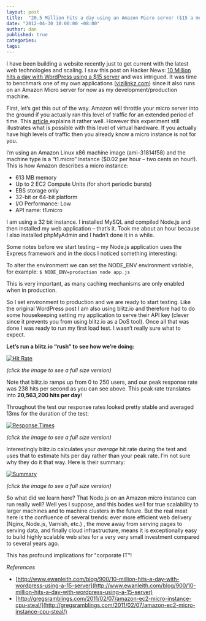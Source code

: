 ```yaml
---
layout: post
title:  "20.5 Million hits a day using an Amazon Micro server ($15 a month) and Node.js"
date: "2012-04-30 10:00:00 −08:00"
author: dan
published: true
categories:
tags:
---
```


I have been building a website recently just to get current with the latest web technologies and scaling.  I  saw this post on Hacker News: [10 Million hits a day with WordPress using a $15 server](http://www.ewanleith.com/blog/900/10-million-hits-a-day-with-wordpress-using-a-15-server "10 Million hits a day with WordPress using a $15 server") and was intrigued.  It was time to benchmark one of my own applications ([vizilinkz.com](http://www.vizilinkz.com/ "ViziLinkz")) since it also runs on an Amazon Micro server for now as my development/production machine.
<!-- more -->

First, let’s get this out of the way. Amazon will throttle your micro server into the ground if you actually ran this level of traffic for an extended period of time. This [article ](http://gregsramblings.com/2011/02/07/amazon-ec2-micro-instance-cpu-steal/)explains it rather well. However this experiment still illustrates what is possible with this level of virtual hardware. If you actually have high levels of traffic then you already know a micro instance is not for you.

I’m using an Amazon Linux x86 machine image (ami-31814f58) and the machine type is a “t1.micro” instance ($0.02 per hour – two cents an hour!). This is how Amazon describes a micro instance:

* 613 MB memory
* Up to 2 EC2 Compute Units (for short periodic bursts)
* EBS storage only
* 32-bit or 64-bit platform
* I/O Performance: Low
* API name: t1.micro

I am using a 32 bit instance. I installed MySQL and compiled Node.js and then installed my web application – that’s it. Took me about an hour because I also installed phpMyAdmin and I hadn’t done it in a while.

Some notes before we start testing – my Node.js application uses the Express framework and in the docs I noticed something interesting:

To alter the environment we can set the NODE_ENV environment variable, for example: `$ NODE_ENV=production node app.js`

This is very important, as many caching mechanisms are only enabled when in production.

So I set environment to production and we are ready to start testing. Like the original WordPress post I am also using blitz.io and therefore had to do some housekeeping setting my application to serve their API key (clever since it prevents you from using blitz.io as a DoS tool). Once all that was done I was ready to run my first load test. I wasn’t really sure what to expect.

**Let’s run a blitz.io “rush” to see how we’re doing:**

[![Hit Rate](http://www.wanderingcio.com/wp-content/uploads/2012/04/15-1-300x140.png "15-1")](http://www.wanderingcio.com/wp-content/uploads/2012/04/15-1.png)

_(click the image to see a full size version)_

Note that blitz.io ramps up from 0 to 250 users, and our peak response rate was 238 hits per second as you can see above. This peak rate translates into **20,563,200 hits per day**!

Throughout the test our response rates looked pretty stable and averaged 13ms for the duration of the test:

[![Response Times](http://www.wanderingcio.com/wp-content/uploads/2012/04/15-2-300x139.png "15-2")](http://www.wanderingcio.com/wp-content/uploads/2012/04/15-2.png)

_(click the image to see a full size version)_

Interestingly blitz.io calculates your *average* hit rate during the test and uses that to estimate hits per day rather than your peak rate. I’m not sure why they do it that way. Here is their summary:

[![Summary](http://www.wanderingcio.com/wp-content/uploads/2012/04/15-3-300x44.png "15-3")](http://www.wanderingcio.com/wp-content/uploads/2012/04/15-3.png)

_(click the image to see a full size version)_

So what did we learn here? That Node.js on an Amazon micro instance can run really well?  Well yes I suppose, and this bodes well for true scalability to larger machines and to machine clusters in the future. But the real meat here is the confluence of several trends: ever more efficient web delivery (Nginx, Node.js, Varnish, etc.) , the move away from serving pages to serving data, and finally cloud infrastructure, means it is exceptionally easy to build highly scalable web sites for a very very small investment compared to several years ago.

This has profound implications for "corporate IT"!

_References_

*   [http://www.ewanleith.com/blog/900/10-million-hits-a-day-with-wordpress-using-a-15-server](http://www.ewanleith.com/blog/900/10-million-hits-a-day-with-wordpress-using-a-15-server)
*   [http://gregsramblings.com/2011/02/07/amazon-ec2-micro-instance-cpu-steal/](http://gregsramblings.com/2011/02/07/amazon-ec2-micro-instance-cpu-steal/)
